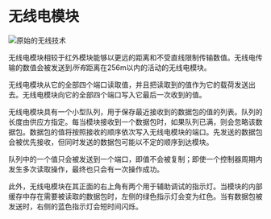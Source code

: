 # 无线电模块

![原始的无线技术](item:tisadvanced:radio_module)

无线电模块相较于红外模块能够以更远的距离和不受直线限制传输数值。无线电传输的数值会被发送到*所有*距离在256m以内的活动的无线电模块。

无线电模块从它的全部四个端口读取值，并且把读取到的值作为它的载荷发送出去。无线电模块向它的全部四个端口写入它最后一次收到的值。

无线电模块具有一个小型队列，用于保存最近接收到的数据包的值的列表。队列的长度由供应方指定。每当模块接收到一个数据包时，如果队列已满，则会忽略该数据包。数据包的值将按照接收的顺序依次写入无线电模块的端口。先发送的数据包会被优先接收，但同时发送的数据包可能以不定的顺序到达模块。

队列中的一个值只会被发送到一个端口，即值不会被复制；即使一个控制器周期内发生多次读取操作，最终也只会有一次操作成功。

此外，无线电模块在其正面的右上角有两个用于辅助调试的指示灯。当模块的内部缓存中存在需要被读取的数据包时，左侧的绿色指示灯会变为红色。当有数据包被发送时，右侧的蓝色指示灯会短时间闪烁。
